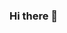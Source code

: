 ### Hi there 👋

<!--
**RaedMad3ouk/RaedMad3ouk** is a ✨ _special_ ✨ repository because its `README.md` (this file) appears on your GitHub profile.

![coding](https://user-images.githubusercontent.com/124627023/231411398-18a67542-cc1b-4b99-a650-70ff5b8fef0b.gif)

